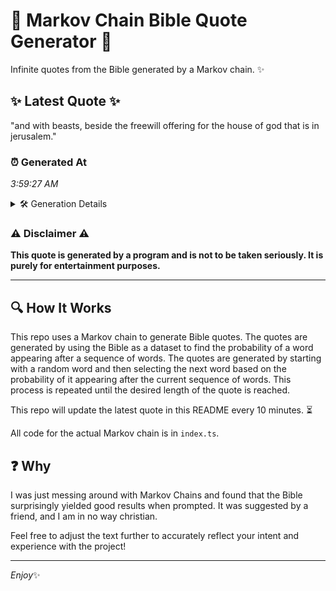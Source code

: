 # 📖 Markov Chain Bible Quote Generator 📖

Infinite quotes from the Bible generated by a Markov chain. ✨

## ✨ Latest Quote ✨
"and with beasts, beside the freewill offering for the house of god that is in jerusalem."

### ⏰ Generated At
*3:59:27 AM*

<details>
    <summary>🛠️ Generation Details</summary>
    <p>
        <strong>🌱 Seed:</strong> and<br>
        <strong>🔄 Iterations:</strong> 15<br>
        <strong>📜 Context History:</strong><br>[ and ]: with<br>[ and, with ]: beasts,<br>[ and, with, beasts, ]: beside<br>[ and, with, beasts,, beside ]: the<br>[ and, with, beasts,, beside, the ]: freewill<br>[ and, with, beasts,, beside, the, freewill ]: offering<br>[ with, beasts,, beside, the, freewill, offering ]: for<br>[ beasts,, beside, the, freewill, offering, for ]: the<br>[ beside, the, freewill, offering, for, the ]: house<br>[ the, freewill, offering, for, the, house ]: of<br>[ freewill, offering, for, the, house, of ]: god<br>[ offering, for, the, house, of, god ]: that<br>[ for, the, house, of, god, that ]: is<br>[ the, house, of, god, that, is ]: in<br>[ house, of, god, that, is, in ]: jerusalem.<br>
    </p>
</details>

### ⚠️ Disclaimer ⚠️
**This quote is generated by a program and is not to be taken seriously. It is purely for entertainment purposes.**

---

## 🔍 How It Works

This repo uses a Markov chain to generate Bible quotes. The quotes are generated by using the Bible as a dataset to find the probability of a word appearing after a sequence of words. The quotes are generated by starting with a random word and then selecting the next word based on the probability of it appearing after the current sequence of words. This process is repeated until the desired length of the quote is reached.

This repo will update the latest quote in this README every 10 minutes. ⏳

All code for the actual Markov chain is in `index.ts`.

## ❓ Why

I was just messing around with Markov Chains and found that the Bible surprisingly yielded good results when prompted. 
It was suggested by a friend, and I am in no way christian.

Feel free to adjust the text further to accurately reflect your intent and experience with the project!

---

*Enjoy*✨
